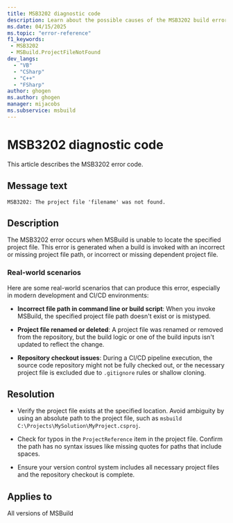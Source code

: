 ```yaml
---
title: MSB3202 diagnostic code
description: Learn about the possible causes of the MSB3202 build error and get troubleshooting tips.
ms.date: 04/15/2025
ms.topic: "error-reference"
f1_keywords:
 - MSB3202
 - MSBuild.ProjectFileNotFound
dev_langs:
  - "VB"
  - "CSharp"
  - "C++"
  - "FSharp"
author: ghogen
ms.author: ghogen
manager: mijacobs
ms.subservice: msbuild
---
```

# MSB3202 diagnostic code

<!-- :::ErrorDefinitionDescription::: -->
<!-- :::editable-content name="introDescription"::: -->
This article describes the MSB3202 error code.
<!-- :::editable-content-end::: -->

## Message text

`MSB3202: The project file 'filename' was not found.`

## Description

The MSB3202 error occurs when MSBuild is unable to locate the specified project file. This error is generated when a build is invoked with an incorrect or missing project file path, or incorrect or missing dependent project file.

### Real-world scenarios

Here are some real-world scenarios that can produce this error, especially in modern development and CI/CD environments:

- **Incorrect file path in command line or build script**: When you invoke MSBuild, the specified project file path doesn't exist or is mistyped.

- **Project file renamed or deleted**: A project file was renamed or removed from the repository, but the build logic or one of the build inputs isn't updated to reflect the change.

- **Repository checkout issues**: During a CI/CD pipeline execution, the source code repository might not be fully checked out, or the necessary project file is excluded due to `.gitignore` rules or shallow cloning.

## Resolution

- Verify the project file exists at the specified location. Avoid ambiguity by using an absolute path to the project file, such as `msbuild C:\Projects\MySolution\MyProject.csproj`.

- Check for typos in the `ProjectReference` item in the project file. Confirm the path has no syntax issues like missing quotes for paths that include spaces.

- Ensure your version control system includes all necessary project files and the repository checkout is complete.

## Applies to

All versions of MSBuild